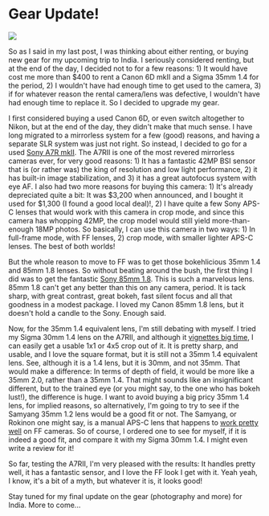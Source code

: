 # Gear Update!

![](https://blogger.googleusercontent.com/img/b/R29vZ2xl/AVvXsEjPy5QohLY3Nivuv2nsySk0ny2kTzDATxXgH3F0CTs5E3YMXhQuRo7EwVJDabqYvzYtAUQnpDrTS_bHne277hlCHtxlbLDEeagDI5NqThW00LLc_lnsZyc_meCYSyM1ifQWaJoPNnjSrvjG/s640/Screen+Shot+2018-09-30+at+9.51.53+PM.png)

So as I said in my last post, I was thinking about either renting, or buying new gear for my upcoming trip to India. I seriously considered renting, but at the end of the day, I decided not to for a few reasons: 1) It would have cost me more than \$400 to rent a Canon 6D mkII and a Sigma 35mm 1.4 for the period, 2) I wouldn't have had enough time to get used to the camera, 3) if for whatever reason the rental camera/lens was defective, I wouldn't have had enough time to replace it. So I decided to upgrade my gear.

I first considered buying a used Canon 6D, or even switch altogether to Nikon, but at the end of the day, they didn't make that much sense. I have long migrated to a mirrorless system for a few (good) reasons, and having a separate SLR system was just not right. So instead, I decided to go for a used [Sony A7R mkII](https://www.dpreview.com/reviews/sony-alpha-7r-ii). The A7RII is one of the most revered mirrorless cameras ever, for very good reasons: 1) It has a fantastic 42MP BSI sensor that is (or rather was) the king of resolution and low light performance, 2) it has built-in image stabilization, and 3) it has a great autofocus system with eye AF. I also had two more reasons for buying this camera: 1) It's already depreciated quite a bit: It was \$3,200 when announced, and I bought it used for \$1,300 (I found a good local deal)!, 2) I have quite a few Sony APS-C lenses that would work with this camera in crop mode, and since this camera has whopping 42MP, the crop model would still yield more-than-enough 18MP photos. So basically, I can use this camera in two ways: 1) In full-frame mode, with FF lenses, 2) crop mode, with smaller lighter APS-C lenses. The best of both worlds!

But the whole reason to move to FF was to get those bokehlicious 35mm 1.4 and 85mm 1.8 lenses. So without beating around the bush, the first thing I did was to get the fantastic [Sony 85mm 1.8](https://www.dxomark.com/sony-fe-85mm-f1-8-lens-review-excellent-choice/). This is such a marvelous lens. 85mm 1.8 can't get any better than this on any camera, period. It is tack sharp, with great contrast, great bokeh, fast silent focus and all that goodness in a modest package. I loved my Canon 85mm 1.8 lens, but it doesn't hold a candle to the Sony. Enough said.

Now, for the 35mm 1.4 equivalent lens, I'm still debating with myself. I tried my Sigma 30mm 1.4 lens on the A7RII, and although it [vignettes big time](https://www.youtube.com/watch?v=F5echPTFQxw\&vl), I can easily get a usable 1x1 or 4x5 crop out of it. It is pretty sharp, and usable, and I love the square format, but it is still not a 35mm 1.4 equivalent lens. See, although it is a 1.4 lens, but it is 30mm, and not 35mm. That would make a difference: In terms of depth of field, it would be more like a 35mm 2.0, rather than a 35mm 1.4. That might sounds like an insignificant different, but to the trained eye (or you might say, to the one who has bokeh lust!), the difference is huge. I want to avoid buying a big pricy 35mm 1.4 lens, for implied reasons, so alternatively, I'm going to try to see if the Samyang 35mm 1.2 lens would be a good fit or not. The Samyang, or Rokinon one might say, is a manual APS-C lens that happens to [work pretty well](https://www.flickr.com/photos/simbon4o/sets/72157682052435930) on FF cameras. So of course, I ordered one to see for myself, if it is indeed a good fit, and compare it with my Sigma 30mm 1.4. I might even write a review for it!

So far, testing the A7RII, I'm very pleased with the results: It handles pretty well, it has a fantastic sensor, and I love the FF look I get with it. Yeah yeah, I know, it's a bit of a myth, but whatever it is, it looks good!

Stay tuned for my final update on the gear (photography and more) for India. More to come...